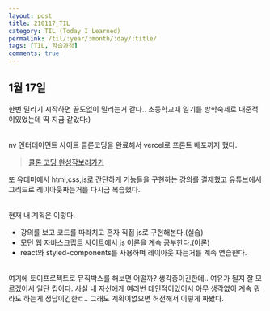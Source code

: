 ```yaml
---
layout: post
title: 210117_TIL
category: TIL (Today I Learned)
permalink: /til/:year/:month/:day/:title/
tags: [TIL, 학습과정]
comments: true
---
```


## 1월 17일

한번 밀리기 시작하면 끝도없이 밀리는거 같다.. 초등학교때 일기를 방학숙제로 내준적이있었는데 딱 지금 같았다:) <br/><br/>

nv 엔터테이먼트 사이트 클론코딩을 완료해서 vercel로 프론트 배포까지 했다.<br/>

> [클론 코딩 완성작보러가기](https://nv-entertainment-clone.vercel.app/)

또 유데미에서 html,css,js로 간단하게 기능들을 구현하는 강의를 결제했고 유튜브에서 그리드로 레이아웃짜는거를 다시금 복습했다.<br/><br/>

현재 내 계획은 이렇다.<br/>

- 강의를 보고 코드를 따라치고 혼자 직접 js로 구현해본다.(실습)
- 모던 웹 자바스크립트 사이트에서 js 이론을 계속 공부한다.(이론)
- react와 styled-components를 사용하며 레이아웃 짜는거를 계속 연습한다.

<br/>
여기에 토이프로젝트로 뮤직박스를 해보면 어떨까? 생각중이긴한데.. 여유가 될지 잘 모르겠어서 일단 킵이다. 사실 내 자신에게 여러번 데인적이있어서 아무 생각없이 계속 뭐라도 하는게 정답이긴한ㄷ.. 그래도 계획이없으면 허전해서 이렇게 짜봤다.
